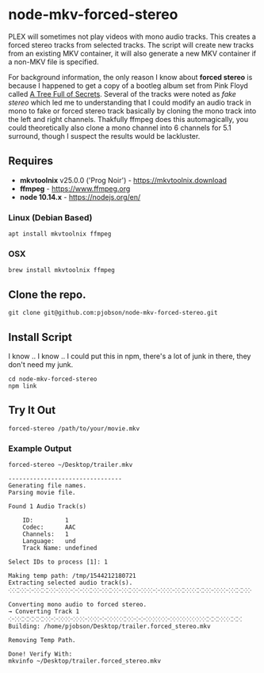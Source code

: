 # node-mkv-forced-stereo

PLEX will sometimes not play videos with mono audio tracks.  This creates a forced
stereo tracks from selected tracks.  The script will create new tracks from an existing
MKV container, it will also generate a new MKV container if a non-MKV file is specified.

For background information, the only reason I know about **forced stereo** is because I 
happened to get a copy of a bootleg album set from Pink Floyd called 
[A Tree Full of Secrets](https://rateyourmusic.com/release/unauth/pink-floyd/a-tree-full-of-secrets/).
Several of the tracks were noted as *fake stereo* which led me to understanding that I could
modify an audio track in mono to fake or forced stereo track basically by cloning the mono track into
the left and right channels.  Thakfully ffmpeg does this automagically, you could theoretically also
clone a mono channel into 6 channels for 5.1 surround, though I suspect the results would be lackluster.

## Requires

* **mkvtoolnix** v25.0.0 ('Prog Noir') - https://mkvtoolnix.download
* **ffmpeg** - https://www.ffmpeg.org
* **node 10.14.x** - https://nodejs.org/en/

### Linux (Debian Based)

`apt install mkvtoolnix ffmpeg`

### OSX

`brew install mkvtoolnix ffmpeg`

## Clone the repo.

`git clone git@github.com:pjobson/node-mkv-forced-stereo.git`

## Install Script

I know .. I know .. I could put this in npm, there's a lot of junk in there, they don't need my junk.

```
cd node-mkv-forced-stereo
npm link
```

## Try It Out

`forced-stereo /path/to/your/movie.mkv`

### Example Output

`forced-stereo ~/Desktop/trailer.mkv`

```
--------------------------------
Generating file names.
Parsing movie file.

Found 1 Audio Track(s)

	ID:         1
	Codec:      AAC
	Channels:   1
	Language:   und
	Track Name: undefined

Select IDs to process [1]: 1

Making temp path: /tmp/1544212180721
Extracting selected audio track(s).
⁘⁙⁙⁘⁘⁘⁙⁙⁙⁘⁘⁙⁘⁘⁘⁘⁙⁙⁘⁘⁙⁙⁘⁘⁙⁙⁘⁘⁙⁘⁘⁘⁙⁘⁘⁙⁙⁘⁙⁙⁙⁘⁘⁙⁘⁘⁙⁙⁙⁘

Converting mono audio to forced stereo.
→ Converting Track 1
⁘⁘⁙⁙⁙⁙⁙⁙⁘⁘⁘⁙⁘⁘⁙⁘⁘⁙⁘⁘⁘⁙⁘⁙⁙⁘⁘⁘⁘⁙⁘⁙⁘⁘⁙⁘⁙⁘⁙⁘⁙⁙⁙⁙⁘⁙⁙⁙
Building: /home/pjobson/Desktop/trailer.forced_stereo.mkv

Removing Temp Path.

Done! Verify With:
mkvinfo ~/Desktop/trailer.forced_stereo.mkv
```
